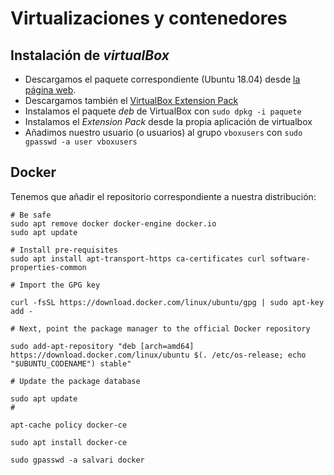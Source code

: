# Virtualizaciones y contenedores

## Instalación de _virtualBox_

* Descargamos el paquete correspondiente (Ubuntu 18.04) desde [la página web](https://www.virtualbox.org/wiki/Linux_Downloads).
* Descargamos también el [VirtualBox Extension Pack ](https://www.virtualbox.org/wiki/Downloads)
* Instalamos el paquete _deb_ de VirtualBox con `sudo dpkg -i paquete`
* Instalamos el _Extension Pack_ desde la propia aplicación de virtualbox
* Añadimos nuestro usuario (o usuarios) al grupo `vboxusers` con `sudo gpasswd -a user vboxusers`

## Docker

Tenemos que añadir el repositorio correspondiente a nuestra
distribución:

~~~~
# Be safe
sudo apt remove docker docker-engine docker.io
sudo apt update

# Install pre-requisites
sudo apt install apt-transport-https ca-certificates curl software-properties-common

# Import the GPG key

curl -fsSL https://download.docker.com/linux/ubuntu/gpg | sudo apt-key add -

# Next, point the package manager to the official Docker repository

sudo add-apt-repository "deb [arch=amd64] https://download.docker.com/linux/ubuntu $(. /etc/os-release; echo "$UBUNTU_CODENAME") stable"

# Update the package database

sudo apt update
#

apt-cache policy docker-ce

sudo apt install docker-ce

sudo gpasswd -a salvari docker
~~~~
